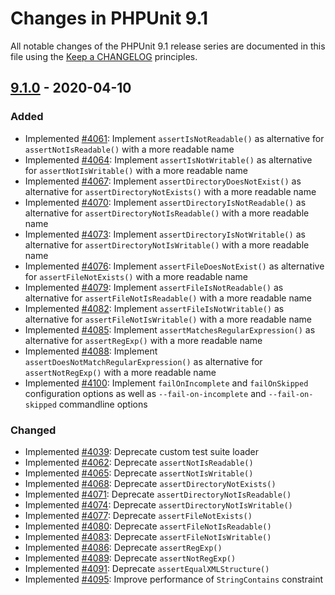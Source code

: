 # Changes in PHPUnit 9.1

All notable changes of the PHPUnit 9.1 release series are documented in this file using the [Keep a CHANGELOG](https://keepachangelog.com/) principles.

## [9.1.0] - 2020-04-10

### Added

* Implemented [#4061](https://github.com/sebastianbergmann/phpunit/issues/4061): Implement `assertIsNotReadable()` as alternative for `assertNotIsReadable()` with a more readable name
* Implemented [#4064](https://github.com/sebastianbergmann/phpunit/issues/4064): Implement `assertIsNotWritable()` as alternative for `assertNotIsWritable()` with a more readable name
* Implemented [#4067](https://github.com/sebastianbergmann/phpunit/issues/4067): Implement `assertDirectoryDoesNotExist()` as alternative for `assertDirectoryNotExists()` with a more readable name
* Implemented [#4070](https://github.com/sebastianbergmann/phpunit/issues/4070): Implement `assertDirectoryIsNotReadable()` as alternative for `assertDirectoryNotIsReadable()` with a more readable name
* Implemented [#4073](https://github.com/sebastianbergmann/phpunit/issues/4073): Implement `assertDirectoryIsNotWritable()` as alternative for `assertDirectoryNotIsWritable()` with a more readable name
* Implemented [#4076](https://github.com/sebastianbergmann/phpunit/issues/4076): Implement `assertFileDoesNotExist()` as alternative for `assertFileNotExists()` with a more readable name
* Implemented [#4079](https://github.com/sebastianbergmann/phpunit/issues/4079): Implement `assertFileIsNotReadable()` as alternative for `assertFileNotIsReadable()` with a more readable name
* Implemented [#4082](https://github.com/sebastianbergmann/phpunit/issues/4082): Implement `assertFileIsNotWritable()` as alternative for `assertFileNotIsWritable()` with a more readable name
* Implemented [#4085](https://github.com/sebastianbergmann/phpunit/issues/4085): Implement `assertMatchesRegularExpression()` as alternative for `assertRegExp()` with a more readable name
* Implemented [#4088](https://github.com/sebastianbergmann/phpunit/issues/4088): Implement `assertDoesNotMatchRegularExpression()` as alternative for `assertNotRegExp()` with a more readable name
* Implemented [#4100](https://github.com/sebastianbergmann/phpunit/issues/4100): Implement `failOnIncomplete` and `failOnSkipped` configuration options as well as `--fail-on-incomplete` and `--fail-on-skipped` commandline options 

### Changed

* Implemented [#4039](https://github.com/sebastianbergmann/phpunit/issues/4039): Deprecate custom test suite loader
* Implemented [#4062](https://github.com/sebastianbergmann/phpunit/issues/4062): Deprecate `assertNotIsReadable()`
* Implemented [#4065](https://github.com/sebastianbergmann/phpunit/issues/4065): Deprecate `assertNotIsWritable()`
* Implemented [#4068](https://github.com/sebastianbergmann/phpunit/issues/4068): Deprecate `assertDirectoryNotExists()`
* Implemented [#4071](https://github.com/sebastianbergmann/phpunit/issues/4071): Deprecate `assertDirectoryNotIsReadable()`
* Implemented [#4074](https://github.com/sebastianbergmann/phpunit/issues/4074): Deprecate `assertDirectoryNotIsWritable()`
* Implemented [#4077](https://github.com/sebastianbergmann/phpunit/issues/4077): Deprecate `assertFileNotExists()`
* Implemented [#4080](https://github.com/sebastianbergmann/phpunit/issues/4080): Deprecate `assertFileNotIsReadable()`
* Implemented [#4083](https://github.com/sebastianbergmann/phpunit/issues/4083): Deprecate `assertFileNotIsWritable()`
* Implemented [#4086](https://github.com/sebastianbergmann/phpunit/issues/4086): Deprecate `assertRegExp()`
* Implemented [#4089](https://github.com/sebastianbergmann/phpunit/issues/4089): Deprecate `assertNotRegExp()`
* Implemented [#4091](https://github.com/sebastianbergmann/phpunit/issues/4091): Deprecate `assertEqualXMLStructure()`
* Implemented [#4095](https://github.com/sebastianbergmann/phpunit/pull/4095): Improve performance of `StringContains` constraint

[9.1.0]: https://github.com/sebastianbergmann/phpunit/compare/9.0...master

